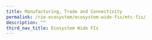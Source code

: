 ```yaml
---
title: Manufacturing, Trade and Connectivity
permalink: /rie-ecosystem/ecosystem-wide-fis/mtc-fis/
description: ""
third_nav_title: Ecosystem Wide FIs
---
```

